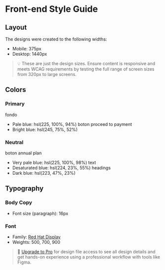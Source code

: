 # Front-end Style Guide

## Layout

The designs were created to the following widths:

- Mobile: 375px
- Desktop: 1440px

> 💡 These are just the design sizes. Ensure content is responsive and meets WCAG requirements by testing the full range of screen sizes from 320px to large screens.

## Colors

### Primary
fondo
- Pale blue: hsl(225, 100%, 94%)
boton proceed to payment
- Bright blue: hsl(245, 75%, 52%)

### Neutral
boton annual plan
- Very pale blue: hsl(225, 100%, 98%)
text
- Desaturated blue: hsl(224, 23%, 55%)
headings
- Dark blue: hsl(223, 47%, 23%)

## Typography

### Body Copy

- Font size (paragraph): 16px

### Font

- Family: [Red Hat Display](https://fonts.google.com/specimen/Red+Hat+Display)
- Weights: 500, 700, 900

> 💎 [Upgrade to Pro](https://www.frontendmentor.io/pro?ref=style-guide) for design file access to see all design details and get hands-on experience using a professional workflow with tools like Figma.
